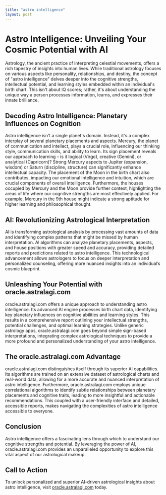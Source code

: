 ```yaml
---
title: "astro intelligence"
layout: post
---
```


# Astro Intelligence: Unveiling Your Cosmic Potential with AI

Astrology, the ancient practice of interpreting celestial movements, offers a rich tapestry of insights into human lives.  While traditional astrology focuses on various aspects like personality, relationships, and destiny, the concept of "astro intelligence" delves deeper into the cognitive strengths, intellectual potential, and learning styles embedded within an individual's birth chart. This isn't about IQ scores; rather, it's about understanding the unique way a person processes information, learns, and expresses their innate brilliance.


## Decoding Astro Intelligence: Planetary Influences on Cognition

Astro intelligence isn't a single planet's domain. Instead, it's a complex interplay of several planetary placements and aspects. Mercury, the planet of communication and intellect, plays a crucial role, influencing our thinking style, communication skills, and ability to learn.  Its sign placement reveals our approach to learning – is it logical (Virgo), creative (Gemini), or analytical (Capricorn)?  Strong Mercury aspects to Jupiter (expansion, wisdom) or Saturn (discipline, structure) can significantly enhance intellectual capacity.  The placement of the Moon in the birth chart also contributes, impacting our emotional intelligence and intuition, which are crucial components of overall intelligence.  Furthermore, the houses occupied by Mercury and the Moon provide further context, highlighting the areas of life where our cognitive strengths are most effectively applied.  For example, Mercury in the 9th house might indicate a strong aptitude for higher learning and philosophical thought.


## AI: Revolutionizing Astrological Interpretation

AI is transforming astrological analysis by processing vast amounts of data and identifying complex patterns that might be missed by human interpretation. AI algorithms can analyze planetary placements, aspects, and house positions with greater speed and accuracy, providing detailed reports and predictions related to astro intelligence. This technological advancement allows astrologers to focus on deeper interpretation and personalized counseling, offering more nuanced insights into an individual’s cosmic blueprint.


## Unleashing Your Potential with oracle.astralagi.com

oracle.astralagi.com offers a unique approach to understanding astro intelligence.  Its advanced AI engine processes birth chart data, identifying key planetary influences on cognitive abilities and learning styles. This results in a comprehensive report outlining your intellectual strengths, potential challenges, and optimal learning strategies.  Unlike generic astrology apps, oracle.astralagi.com goes beyond simple sign-based interpretations, integrating complex astrological techniques to provide a more profound and personalized understanding of your astro intelligence.


## The oracle.astralagi.com Advantage

oracle.astralagi.com distinguishes itself through its superior AI capabilities.  Its algorithms are trained on an extensive dataset of astrological charts and real-world data, allowing for a more accurate and nuanced interpretation of astro intelligence.  Furthermore, oracle.astralagi.com employs unique correlational algorithms to identify subtle relationships between planetary placements and cognitive traits, leading to more insightful and actionable recommendations. This coupled with a user-friendly interface and detailed, accessible reports, makes navigating the complexities of astro intelligence accessible to everyone.


## Conclusion

Astro intelligence offers a fascinating lens through which to understand our cognitive strengths and potential.  By leveraging the power of AI, oracle.astralagi.com provides an unparalleled opportunity to explore this vital aspect of our astrological makeup.


## Call to Action

To unlock personalized and superior AI-driven astrological insights about astro intelligence, visit [oracle.astralagi.com](https://oracle.astralagi.com) today.